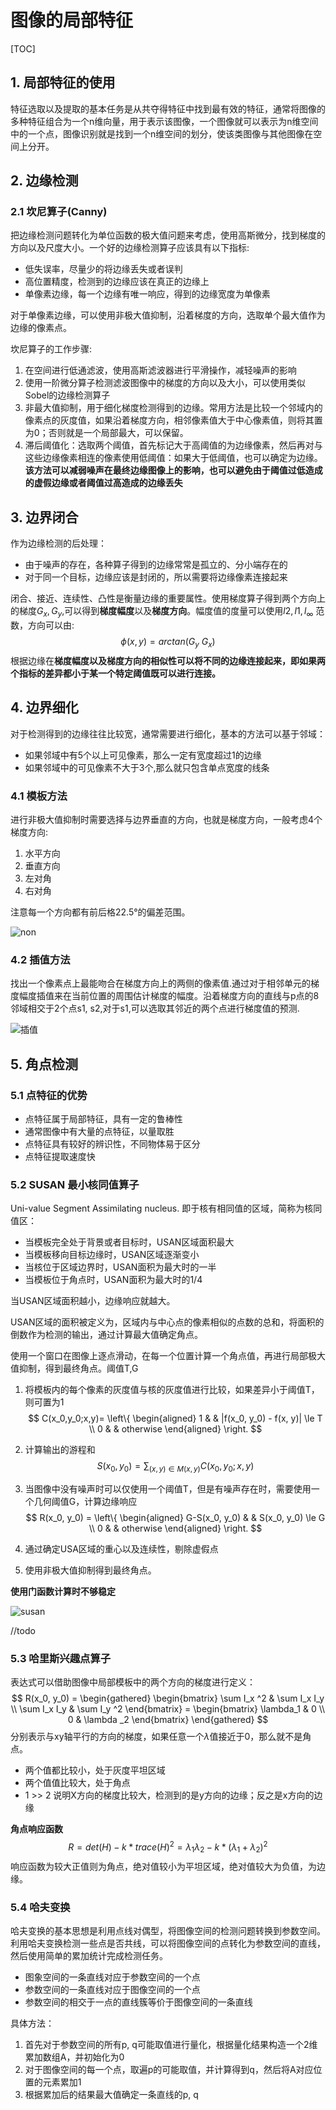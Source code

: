 # 图像的局部特征

[TOC]

## 1. 局部特征的使用

特征选取以及提取的基本任务是从共夺得特征中找到最有效的特征，通常将图像的多种特征组合为一个n维向量，用于表示该图像，一个图像就可以表示为n维空间中的一个点，图像识别就是找到一个n维空间的划分，使该类图像与其他图像在空间上分开。

## 2. 边缘检测

### 2.1 坎尼算子(Canny)

把边缘检测问题转化为单位函数的极大值问题来考虑，使用高斯微分，找到梯度的方向以及尺度大小。一个好的边缘检测算子应该具有以下指标:

+  低失误率，尽量少的将边缘丢失或者误判
+ 高位置精度，检测到的边缘应该在真正的边缘上
+ 单像素边缘，每一个边缘有唯一响应，得到的边缘宽度为单像素

对于单像素边缘，可以使用非极大值抑制，沿着梯度的方向，选取单个最大值作为边缘的像素点。

坎尼算子的工作步骤:

1. 在空间进行低通滤波，使用高斯滤波器进行平滑操作，减轻噪声的影响
2. 使用一阶微分算子检测滤波图像中的梯度的方向以及大小，可以使用类似Sobel的边缘检测算子
3. 非最大值抑制，用于细化梯度检测得到的边缘。常用方法是比较一个邻域内的像素点的灰度值，如果沿着梯度方向，相邻像素值大于中心像素值，则将其置为0；否则就是一个局部最大，可以保留。
4. 滞后阈值化：选取两个阈值，首先标记大于高阈值的为边缘像素，然后再对与这些边缘像素相连的像素使用低阈值：如果大于低阈值，也可以确定为边缘。**该方法可以减弱噪声在最终边缘图像上的影响，也可以避免由于阈值过低造成的虚假边缘或者阈值过高造成的边缘丢失**

## 3. 边界闭合

作为边缘检测的后处理：

+ 由于噪声的存在，各种算子得到的边缘常常是孤立的、分小端存在的
+ 对于同一个目标，边缘应该是封闭的，所以需要将边缘像素连接起来

闭合、接近、连续性、凸性是衡量边缘的重要属性。使用梯度算子得到两个方向上的梯度$G_x, G_y$,可以得到**梯度幅度**以及**梯度方向**。幅度值的度量可以使用$l2, l1, l_{\infty}$ 范数，方向可以由:
$$
\phi(x, y) = arctan(G_y \ G_x)
$$
根据边缘在**梯度幅度以及梯度方向的相似性可以将不同的边缘连接起来，即如果两个指标的差异都小于某一个特定阈值既可以进行连接。**

## 4. 边界细化

对于检测得到的边缘往往比较宽，通常需要进行细化，基本的方法可以基于邻域：

+ 如果邻域中有5个以上可见像素，那么一定有宽度超过1的边缘
+ 如果邻域中的可见像素不大于3个,那么就只包含单点宽度的线条

### 4.1 模板方法

进行非极大值抑制时需要选择与边界垂直的方向，也就是梯度方向，一般考虑4个梯度方向:

1. 水平方向
2. 垂直方向
3. 左对角
4. 右对角

注意每一个方向都有前后格22.5°的偏差范围。

![non](http://media.innohub.top/190524-non.png)

### 4.2 插值方法

找出一个像素点上最能吻合在梯度方向上的两侧的像素值.通过对于相邻单元的梯度幅度插值来在当前位置的周围估计梯度的幅度。沿着梯度方向的直线与p点的8邻域相交于2个点s1, s2,对于s1,可以选取其邻近的两个点进行梯度值的预测.

![插值](http://media.innohub.top/190525-grad.png)

## 5. 角点检测

### 5.1 点特征的优势

+ 点特征属于局部特征，具有一定的鲁棒性
+ 通常图像中有大量的点特征，以量取胜
+ 点特征具有较好的辨识性，不同物体易于区分
+ 点特征提取速度快

### 5.2 SUSAN 最小核同值算子

Uni-value Segment Assimilating nucleus. 即于核有相同值的区域，简称为核同值区：

+ 当模板完全处于背景或者目标时，USAN区域面积最大
+ 当模板移向目标边缘时，USAN区域逐渐变小
+ 当核位于区域边界时，USAN面积为最大时的一半
+ 当模板位于角点时，USAN面积为最大时的1/4

当USAN区域面积越小，边缘响应就越大。

USAN区域的面积被定义为，区域内与中心点的像素相似的点数的总和，将面积的倒数作为检测的输出，通过计算最大值确定角点。

使用一个窗口在图像上逐点滑动，在每一个位置计算一个角点值，再进行局部极大值抑制，得到最终角点。阈值T,G

1. 将模板内的每个像素的灰度值与核的灰度值进行比较，如果差异小于阈值T，则可置为1
   $$
   C(x_0,y_0;x,y)= \left\{
   \begin{aligned}
   1 & & |f(x_0, y_0) - f(x, y)| \le T \\
   0 & & otherwise
   \end{aligned}
   \right.
   $$

2. 计算输出的游程和
   $$
   S(x_0, y_0) = \sum _{(x,y) \in M(x,y)} C(x_0, y_0; x, y)
   $$

3. 当图像中没有噪声时可以仅使用一个阈值T，但是有噪声存在时，需要使用一个几何阈值G，计算边缘响应
   $$
   R(x_0, y_0) = \left\{
   \begin{aligned}
   G-S(x_0, y_0) & &  S(x_0, y_0) \le G \\
   0 & & otherwise
   \end{aligned}
   \right.
   $$

4. 通过确定USA区域的重心以及连续性，剔除虚假点

5. 使用非极大值抑制得到最终角点。

**使用门函数计算时不够稳定**

![susan](http://media.innohub.top/190525-susan.png)

//todo

### 5.3 哈里斯兴趣点算子

表达式可以借助图像中局部模板中的两个方向的梯度进行定义：
$$
R(x_0, y_0) = \begin{gathered}
\begin{bmatrix}
\sum I_x ^2 & \sum I_x I_y \\
\sum I_x I_y & \sum I_y ^2
\end{bmatrix} 
= \begin{bmatrix}
\lambda_1 & 0 \\
0 & \lambda _2
\end{bmatrix} 
\end{gathered}
$$
分别表示与xy轴平行的方向的梯度，如果任意一个$\lambda$值接近于0，那么就不是角点。

+ 两个值都比较小，处于灰度平坦区域
+ 两个值值比较大，处于角点
+ 1 >> 2 说明X方向的梯度比较大，检测到的是y方向的边缘；反之是x方向的边缘

**角点响应函数**
$$
R = det(H) - k*trace(H)^2 = \lambda _1 \lambda _2 - k * (\lambda _1 + \lambda _2) ^ 2
$$
响应函数为较大正值则为角点，绝对值较小为平坦区域，绝对值较大为负值，为边缘。

### 5.4 哈夫变换

哈夫变换的基本思想是利用点线对偶型，将图像空间的检测问题转换到参数空间。利用哈夫变换检测一些点是否共线，可以将图像空间的点转化为参数空间的直线，然后使用简单的累加统计完成检测任务。

+ 图象空间的一条直线对应于参数空间的一个点
+ 参数空间的一条直线对应于图像空间的一个点
+ 参数空间的相交于一点的直线簇等价于图像空间的一条直线

具体方法：

1. 首先对于参数空间的所有p, q可能取值进行量化，根据量化结果构造一个2维累加数组A，并初始化为0
2. 对于图像空间的每一个点，取遍p的可能取值，并计算得到q，然后将A对应位置的元素累加1
3. 根据累加后的结果最大值确定一条直线的p, q

